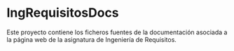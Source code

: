 # IngRequisitosDocs
Este proyecto contiene los ficheros fuentes de la documentación asociada a la página web de la asignatura de Ingeniería de Requisitos.
